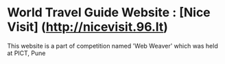 # World Travel Guide Website : [Nice Visit] (http://nicevisit.96.lt)

This website is a part of competition named 'Web Weaver' which was held at PICT, Pune
